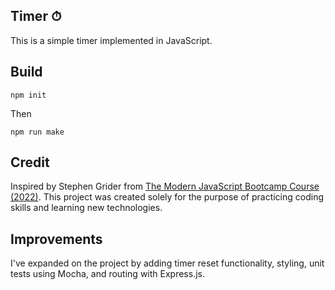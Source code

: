 ## Timer ⏱

This is a simple timer implemented in JavaScript.

## Build

```console
npm init
```

Then

```console
npm run make
```

## Credit

Inspired by Stephen Grider from [The Modern JavaScript Bootcamp Course (2022)](https://www.udemy.com/course/javascript-beginners-complete-tutorial/). This project was created solely for the purpose of practicing coding skills and learning new technologies.

## Improvements

I've expanded on the project by adding timer reset functionality, styling, unit tests using Mocha, and routing with Express.js.
